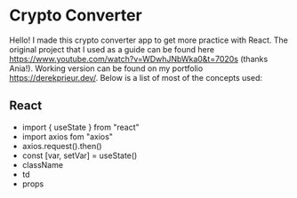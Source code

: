 # Crypto Converter
Hello! I made this crypto converter app to get more practice with React. The original project that I used as a guide can be found here https://www.youtube.com/watch?v=WDwhJNbWka0&t=7020s (thanks Ania!). Working version can be found on my portfolio https://derekprieur.dev/. Below is a list of most of the concepts used:
## React
- import { useState } from "react"
- import axios fom "axios"
- axios.request().then()
- const [var, setVar] = useState()
- className
- td
- props
